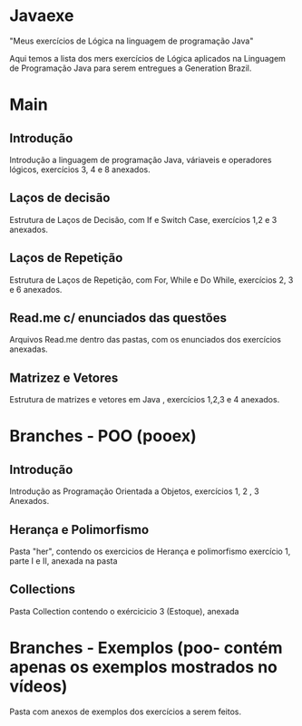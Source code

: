 # Javaexe
"Meus exercícios de Lógica na linguagem de programação Java"

Aqui temos a lista dos mers exercícios de Lógica aplicados na Linguagem de Programação Java para serem entregues a Generation Brazil.


# Main 
## Introdução
Introdução a linguagem de programação Java, váriaveis e operadores lógicos, exercícios 3, 4 e 8 anexados.

## Laços de decisão
Estrutura de Laços de Decisão, com If e Switch Case, exercícios 1,2 e 3 anexados.

## Laços de Repetição
Estrutura de Laços de Repetição, com For, While e Do While, exercícios 2, 3 e 6 anexados.

## Read.me c/ enunciados das questões 
Arquivos Read.me dentro das pastas, com os enunciados dos exercícios anexadas.

## Matrizez e Vetores
Estrutura de matrizes e vetores em Java , exercícios 1,2,3 e 4 anexados.


# Branches - POO (pooex)

##  Introdução
Introdução as Programação Orientada a Objetos, exercícios 1, 2 , 3 Anexados.

## Herança e Polimorfismo
Pasta "her", contendo os exercicios de Herança e polimorfismo exercício 1, parte I e II, anexada na pasta

## Collections 
Pasta Collection contendo o exércicicio 3 (Estoque), anexada

# Branches - Exemplos (poo- contém apenas os exemplos mostrados no vídeos)
Pasta com anexos de exemplos dos exercícios a serem feitos.
